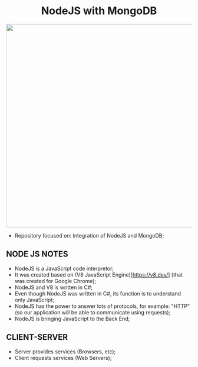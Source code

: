 
 
<h1 align="center"><b>NodeJS with MongoDB</b></h1>

<p align="center">
  <img src="https://raw.githubusercontent.com/jvlessa/NodeJS-with-MongoDB/main/media/repo_logo.png" width="550">
</p>

- Repository focused on: Integration of NodeJS and MongoDB;

## NODE JS NOTES
- NodeJS is a JavaScript code interpretor;
- It was created based on (V8 JavaScript Engine)[https://v8.dev/] (that was created for Google Chrome);
- NodeJS and V8 is written in C#;
- Even though NodeJS was written in C#, its function is to understand only JavaScript;
- NodeJS has the power to answer lots of protocols, for example: "HTTP" (so our application will be able to communicate using requests);
- NodeJS is bringing JavaScript to the Back End;

## CLIENT-SERVER
- Server provides services (Browsers, etc);
- Client requests services (Web Servers);